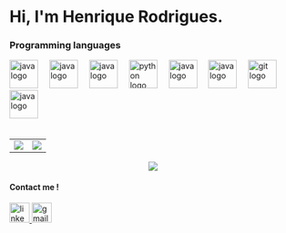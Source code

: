 # Hi, I'm Henrique Rodrigues.

### Programming languages

<div align="left">
  
  <img src="https://cdn.jsdelivr.net/gh/devicons/devicon/icons/javascript/javascript-original.svg" height="50" alt="java logo"  />
  <img width="12" />

  <img src="https://cdn.jsdelivr.net/gh/devicons/devicon/icons/react/react-original.svg" height="50" alt="java logo"  />
  <img width="12" />

  <img src="https://cdn.jsdelivr.net/gh/devicons/devicon/icons/express/express-original.svg" height="50" alt="java logo"  />
  <img width="12" />
  
  <img src="https://cdn.jsdelivr.net/gh/devicons/devicon/icons/python/python-original.svg" height="50" alt="python logo"  />
  <img width="12" />

  <img src="https://cdn.jsdelivr.net/gh/devicons/devicon/icons/mongodb/mongodb-original.svg" height="50" alt="java logo"  />
  <img width="12" />

  <img src="https://cdn.jsdelivr.net/gh/devicons/devicon/icons/mysql/mysql-original.svg" height="50" alt="java logo"  />
  <img width="12" />
        
  <img src="https://cdn.jsdelivr.net/gh/devicons/devicon/icons/git/git-original.svg" height="50" alt="git logo"  />
  <img width="12" />

  <img src="https://cdn.jsdelivr.net/gh/devicons/devicon/icons/java/java-original.svg" height="50" alt="java logo"  />
  <img width="12" />
</div>

<br/>

<table>
  <tr>
    <td>
      <img src="https://github-readme-stats.vercel.app/api?username=souza-henrique-rodrigues&theme=react&show_icons=true&hide_border=true&count_private=true">
    </td>
    <td>
      <img src="https://streak-stats.demolab.com?user=souza-henrique-rodrigues&theme=react&hide_border=true&exclude_days=Sun%2CSat">
    </td>
  </tr>
</table>


<div align="center">
  <img src="https://github-readme-stats.vercel.app/api/top-langs/?username=souza-henrique-rodrigues&theme=react&show_icons=true&hide_border=true&layout=compact">
</div>

<h4 align="left">Contact me !</h4>

<div align="left">
  <a href="https://www.linkedin.com/in/souza-henrique-rodrigues" target="_blank">
    <img src="https://img.shields.io/static/v1?message=LinkedIn&logo=linkedin&label=&color=0077B5&logoColor=white&labelColor=&style=for-the-badge" height="35" alt="linkedin logo"  />
  </a>
  <a href="mailto:souzahenriquerodrigues25@gmail.com" target="_blank">
    <img src="https://img.shields.io/static/v1?message=Gmail&logo=gmail&label=souzahenriquerodrigues25@gmail.com&color=D14836&logoColor=white&labelColor=&style=for-the-badge" height="35" alt="gmail logo"  />
  </a>
</div>

